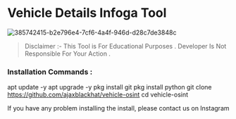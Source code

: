 # Vehicle Details Infoga Tool
![385742415-b2e796e4-7cf6-4a4f-946d-d28c7de3848c](https://github.com/user-attachments/assets/875831f1-efde-4df0-9707-0b1122f952d6)

> Disclaimer :- This Tool is For Educational Purposes . Developer Is Not Responsible For Your Action . 

### Installation Commands : 
  apt update -y
  apt upgrade -y
  pkg install git 
  pkg install python
  git clone https://github.com/ajaxblackhat/vehicle-osint
  cd vehicle-osint

If you have any problem installing the install, please contact us on Instagram
